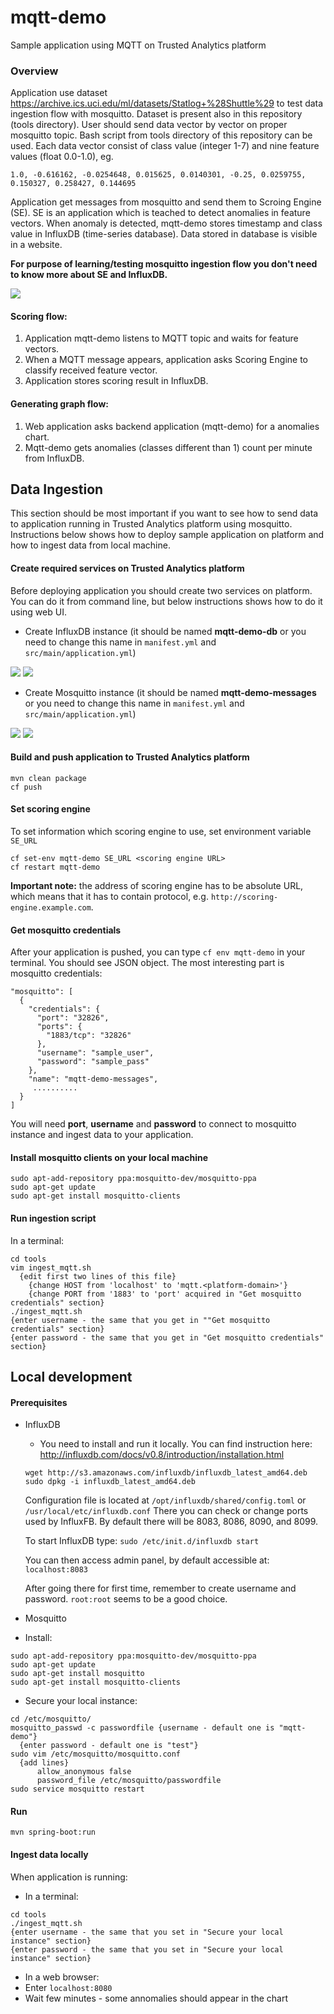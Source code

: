 # mqtt-demo
Sample application using MQTT on Trusted Analytics platform

### Overview
Application use dataset https://archive.ics.uci.edu/ml/datasets/Statlog+%28Shuttle%29 to test data ingestion flow with mosquitto. Dataset is present also in this repository (tools directory). User should send data vector by vector on proper mosquitto topic. Bash script from tools directory of this repository can be used. Each data vector consist of class value (integer 1-7) and nine feature values (float 0.0-1.0), eg.

```1.0, -0.616162, -0.0254648, 0.015625, 0.0140301, -0.25, 0.0259755, 0.150327, 0.258427, 0.144695```

Application get messages from mosquitto and send them to Scroing Engine (SE). SE is an application which is teached to detect anomalies in feature vectors. When anomaly is detected, mqtt-demo stores timestamp and class value in InfluxDB (time-series database). Data stored in database is visible in a website.

**For purpose of learning/testing mosquitto ingestion flow you don't need to know more about SE and InfluxDB.**

![](wikiimages/MqttDemo.png)

#### Scoring flow:
1. Application mqtt-demo listens to MQTT topic and waits for feature vectors.
2. When a MQTT message appears, application asks Scoring Engine to classify received feature vector.
3. Application stores scoring result in InfluxDB.

#### Generating graph flow:
1. Web application asks backend application (mqtt-demo) for a anomalies chart.
2. Mqtt-demo gets anomalies (classes different than 1) count per minute from InfluxDB.


## Data Ingestion
This section should be most important if you want to see how to send data to application running in Trusted Analytics platform using mosquitto. Instructions below shows how to deploy sample application on platform and how to ingest data from local machine.

#### Create required services on Trusted Analytics platform
Before deploying application you should create two services on platform. You can do it from command line, but below instructions shows how to do it using web UI.
* Create InfluxDB instance (it should be named **mqtt-demo-db** or you need to change this name in ```manifest.yml``` and ```src/main/application.yml```)

![](wikiimages/influx.PNG)
![](wikiimages/influxInstance.PNG)

* Create Mosquitto instance (it should be named **mqtt-demo-messages** or you need to change this name in ```manifest.yml``` and ```src/main/application.yml```)

![](wikiimages/mosquitto.PNG)
![](wikiimages/mosquittoInstance.PNG)

#### Build and push application to Trusted Analytics platform
```
mvn clean package
cf push
```

#### Set scoring engine
To set information which scoring engine to use, set environment variable `SE_URL`
```
cf set-env mqtt-demo SE_URL <scoring engine URL>
cf restart mqtt-demo
```
**Important note:** the address of scoring engine has to be absolute URL, which means that it has to contain protocol, e.g. `http://scoring-engine.example.com`.


#### Get mosquitto credentials
After your application is pushed, you can type ```cf env mqtt-demo``` in your terminal. You should see JSON object. The most interesting part is  mosquitto credentials:
```
"mosquitto": [
  {
    "credentials": {
      "port": "32826",
      "ports": {
        "1883/tcp": "32826"
      },
      "username": "sample_user",
      "password": "sample_pass"
    },
    "name": "mqtt-demo-messages",
     ..........
  }
]
```
You will need **port**, **username** and **password** to connect to mosquitto instance and ingest data to your application.

#### Install mosquitto clients on your local machine
```
sudo apt-add-repository ppa:mosquitto-dev/mosquitto-ppa
sudo apt-get update						
sudo apt-get install mosquitto-clients	
```

#### Run ingestion script
In a terminal:
```
cd tools
vim ingest_mqtt.sh
  {edit first two lines of this file}
    {change HOST from 'localhost' to 'mqtt.<platform-domain>'}
    {change PORT from '1883' to 'port' acquired in "Get mosquitto credentials" section}
./ingest_mqtt.sh
{enter username - the same that you get in ""Get mosquitto credentials" section}
{enter password - the same that you get in "Get mosquitto credentials" section}
```


## Local development
#### Prerequisites
* InfluxDB
  * You need to install and run it locally. You can find instruction here: http://influxdb.com/docs/v0.8/introduction/installation.html
  ```
  wget http://s3.amazonaws.com/influxdb/influxdb_latest_amd64.deb
  sudo dpkg -i influxdb_latest_amd64.deb
  ```         
  Configuration file is located at ```/opt/influxdb/shared/config.toml``` or ```/usr/local/etc/influxdb.conf```
  There you can check or change ports used by InfluxFB. By default there will be 8083, 8086, 8090, and 8099.

  To start InfluxDB type: ```sudo /etc/init.d/influxdb start```
  
  You can then access admin panel, by default accessible at: ```localhost:8083```
  
  After going there for first time, remember to create username and password. ```root:root``` seems to be a good choice.
  
* Mosquitto
 * Install:
  ```
  sudo apt-add-repository ppa:mosquitto-dev/mosquitto-ppa
  sudo apt-get update		
  sudo apt-get install mosquitto					
  sudo apt-get install mosquitto-clients	
  ```
 * Secure your local instance:
  ```
  cd /etc/mosquitto/
  mosquitto_passwd -c passwordfile {username - default one is "mqtt-demo"}
  	{enter password - default one is "test"}
  sudo vim /etc/mosquitto/mosquitto.conf
  	{add lines}
  		allow_anonymous false
  		password_file /etc/mosquitto/passwordfile
  sudo service mosquitto restart
  ```
  
#### Run
```mvn spring-boot:run```

#### Ingest data locally
When application is running:
 * In a terminal:
```
cd tools
./ingest_mqtt.sh
{enter username - the same that you set in "Secure your local instance" section}
{enter password - the same that you set in "Secure your local instance" section}
```
 * In a web browser:
  * Enter ```localhost:8080```
  * Wait few minutes - some annomalies should appear in the chart

